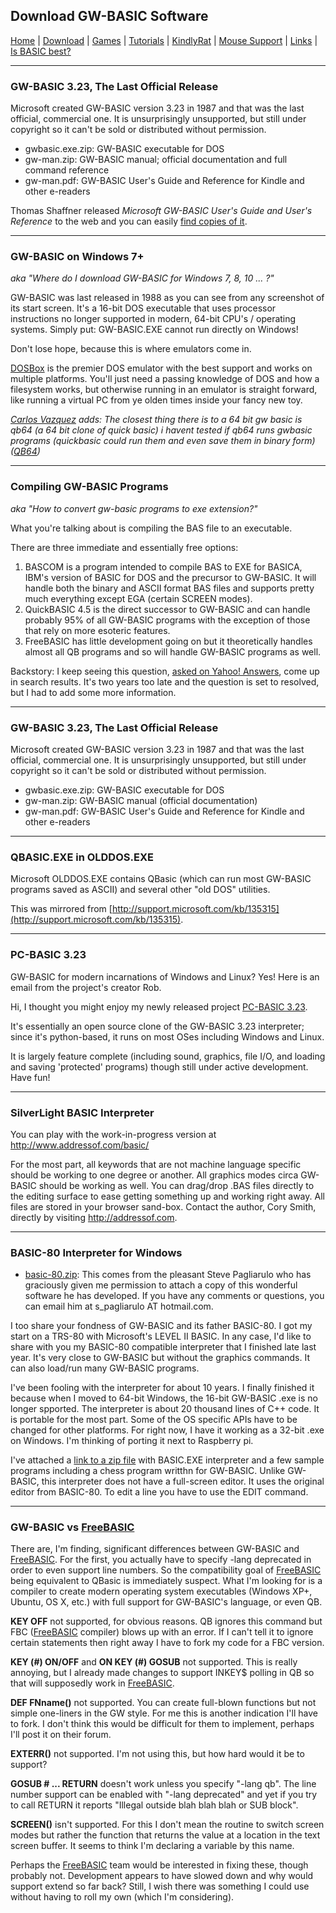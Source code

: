 ## Download GW-BASIC Software

[Home](https://gw-basic.com) | [Download](Download.md) | [Games](Games.md) | [Tutorials](Tutorials.md) | [KindlyRat](KindlyRat.md) | [Mouse Support](MouseSupport.md) | [Links](Links.md) | [Is BASIC best?](IsBasicBest.md)

---

### GW-BASIC 3.23, The Last Official Release

Microsoft created GW-BASIC version 3.23 in 1987 and that was the last official, commercial one. It is unsurprisingly unsupported, but still under copyright so it can't be sold or distributed without permission.

- gwbasic.exe.zip: GW-BASIC executable for DOS
- gw-man.zip: GW-BASIC manual; official documentation and full command reference
- gw-man.pdf: GW-BASIC User's Guide and Reference for Kindle and other e-readers

Thomas Shaffner released *Microsoft GW-BASIC User's Guide and User's Reference* to the web and you can easily [find copies of it](http://www.google.com/search?q=gw-basic+user+guide).

---

### GW-BASIC on Windows 7+

*aka "Where do I download GW-BASIC for Windows 7, 8, 10 ... ?"*

GW-BASIC was last released in 1988 as you can see from any screenshot of its start screen. It's a 16-bit DOS executable that uses processor instructions no longer supported in modern, 64-bit CPU's / operating systems. Simply put: GW-BASIC.EXE cannot run directly on Windows!

Don't lose hope, because this is where emulators come in.

[DOSBox](https://www.dosbox.com) is the premier DOS emulator with the best support and works on multiple platforms. You'll just need a passing knowledge of DOS and how a filesystem works, but otherwise running in an emulator is straight forward, like running a virtual PC from ye olden times inside your fancy new toy.

*[Carlos Vazquez](http://web.archive.org/web/20160412174036/http://laislapr.tk/) adds: The closest thing there is to a 64 bit gw basic is qb64 (a 64 bit clone of quick basic) i havent tested if qb64 runs gwbasic programs (quickbasic could run them and even save them in binary form) ([QB64](https://www.qb64.org/))*

---

### Compiling GW-BASIC Programs

*aka "How to convert gw-basic programs to exe extension?"*

What you're talking about is compiling the BAS file to an executable.

There are three immediate and essentially free options:

1. BASCOM is a program intended to compile BAS to EXE for BASICA, IBM's version of BASIC for DOS and the precursor to GW-BASIC. It will handle both the binary and ASCII format BAS files and supports pretty much everything except EGA (certain SCREEN modes).  
2. QuickBASIC 4.5 is the direct successor to GW-BASIC and can handle probably 95% of all GW-BASIC programs with the exception of those that rely on more esoteric features.  
3. FreeBASIC has little development going on but it theoretically handles almost all QB programs and so will handle GW-BASIC programs as well.  

Backstory: I keep seeing this question, [asked on Yahoo! Answers](http://web.archive.org/web/20160412174036/https://answers.yahoo.com/question/index?qid=20080929193512AADtsZ0), come up in search results. It's two years too late and the question is set to resolved, but I had to add some more information.

---

### GW-BASIC 3.23, The Last Official Release

Microsoft created GW-BASIC version 3.23 in 1987 and that was the last official, commercial one. It is unsurprisingly unsupported, but still under copyright so it can't be sold or distributed without permission.

- gwbasic.exe.zip: GW-BASIC executable for DOS
- gw-man.zip: GW-BASIC manual (official documentation)
- gw-man.pdf: GW-BASIC User's Guide and Reference for Kindle and other e-readers

---

### QBASIC.EXE in OLDDOS.EXE

Microsoft OLDDOS.EXE contains QBasic (which can run most GW-BASIC programs saved as ASCII) and several other "old DOS" utilities.

This was mirrored from [http://support.microsoft.com/kb/135315](http://support.microsoft.com/kb/135315).

---

### PC-BASIC 3.23

GW-BASIC for modern incarnations of Windows and Linux? Yes! Here is an email from the project's creator Rob.

Hi, I thought you might enjoy my newly released project [PC-BASIC 3.23](https://sourceforge.net/projects/pcbasic/).

It's essentially an open source clone of the GW-BASIC 3.23 interpreter; since it's python-based, it runs on most OSes including Windows and Linux.

It is largely feature complete (including sound, graphics, file I/O, and loading and saving 'protected' programs) though still under active development. Have fun!

---

### SilverLight BASIC Interpreter

You can play with the work-in-progress version at http://www.addressof.com/basic/

For the most part, all keywords that are not machine language specific should be working to one degree or another. All graphics modes circa GW-BASIC should be working as well. You can drag/drop .BAS files directly to the editing surface to ease getting something up and working right away. All files are stored in your browser sand-box. Contact the author, Cory Smith, directly by visiting http://addressof.com.

---

### BASIC-80 Interpreter for Windows

- [basic-80.zip](basic-80.zip): This comes from the pleasant Steve Pagliarulo who has graciously given me permission to attach a copy of this wonderful software he has developed. If you have any comments or questions, you can email him at s_pagliarulo AT hotmail.com.

I too share your fondness of GW-BASIC and its father BASIC-80. I got my start on a TRS-80 with Microsoft's LEVEL II BASIC. In any case, I'd like to share with you my BASIC-80 compatible interpreter that I finished late last year. It's very close to GW-BASIC but without the graphics commands. It can also load/run many GW-BASIC programs.

I've been fooling with the interpreter for about 10 years. I finally finished it because when I moved to 64-bit Windows, the 16-bit GW-BASIC .exe is no longer spported. The interpreter is about 20 thousand lines of C++ code. It is portable for the most part. Some of the OS specific APIs have to be changed for other platforms. For right now, I have it working as a 32-bit .exe on Windows. I'm thinking of porting it next to Raspberry pi.

I've attached a [link to a zip file](basic-80.zip) with BASIC.EXE interpreter and a few sample programs including a chess program writthn for GW-BASIC. Unlike GW-BASIC, this interpreter does not have a full-screen editor. It uses the original editor from BASIC-80. To edit a line you have to use the EDIT command.

---

### GW-BASIC vs [FreeBASIC](https://www.freebasic.net/)

There are, I'm finding, significant differences between GW-BASIC and [FreeBASIC](https://www.freebasic.net/). For the first, you actually have to specify -lang deprecated in order to even support line numbers. So the compatibility goal of [FreeBASIC](https://www.freebasic.net/) being equivalent to QBasic is immediately suspect. What I'm looking for is a compiler to create modern operating system executables (Windows XP+, Ubuntu, OS X, etc.) with full support for GW-BASIC's language, or even QB.

**KEY OFF** not supported, for obvious reasons. QB ignores this command but FBC ([FreeBASIC](https://www.freebasic.net/) compiler) blows up with an error. If I can't tell it to ignore certain statements then right away I have to fork my code for a FBC version.

**KEY (#) ON/OFF** and **ON KEY (#) GOSUB** not supported. This is really annoying, but I already made changes to support INKEY$ polling in QB so that will supposedly work in [FreeBASIC](https://www.freebasic.net/).

**DEF FNname()** not supported. You can create full-blown functions but not simple one-liners in the GW style. For me this is another indication I'll have to fork. I don't think this would be difficult for them to implement, perhaps I'll post it on their forum.

**EXTERR()** not supported. I'm not using this, but how hard would it be to support?

**GOSUB # ... RETURN** doesn't work unless you specify "-lang qb". The line number support can be enabled with "-lang deprecated" and yet if you try to call RETURN it reports "Illegal outside blah blah blah or SUB block".

**SCREEN()** isn't supported. For this I don't mean the routine to switch screen modes but rather the function that returns the value at a location in the text screen buffer. It seems to think I'm declaring a variable by this name.

Perhaps the [FreeBASIC](https://www.freebasic.net/) team would be interested in fixing these, though probably not. Development appears to have slowed down and why would support extend so far back? Still, I wish there was something I could use without having to roll my own (which I'm considering).
